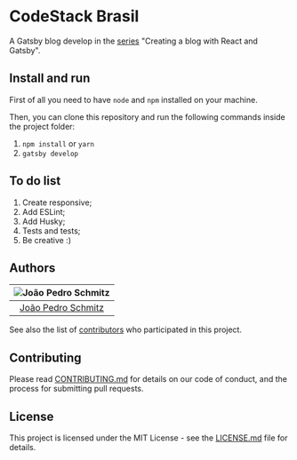 # CodeStack Brasil

A Gatsby blog develop in the [series](https://www.joaopedro.cc/blog-com-gatsby-e-react-parte-1/) "Creating a blog with React and Gatsby".

## Install and run

First of all you need to have `node` and `npm` installed on your machine.

Then, you can clone this repository and run the following commands inside the project folder:

1. `npm install` or `yarn`
2. `gatsby develop`

## To do list

1. Create responsive;
2. Add ESLint;
3. Add Husky;
4. Tests and tests;
5. Be creative :)

## Authors

| ![João Pedro Schmitz](https://avatars2.githubusercontent.com/u/26466516?v=3&s=150)|
|:---------------------:|
|  [João Pedro Schmitz](https://github.com/jpedroschmitz/)   |

See also the list of [contributors](https://github.com/jpedroschmitz/codestack-brasil/contributors) who participated in this project.

## Contributing

Please read [CONTRIBUTING.md](CONTRIBUTING.md) for details on our code of conduct, and the process for submitting pull requests.

## License

This project is licensed under the MIT License - see the [LICENSE.md](LICENSE.md) file for details.
